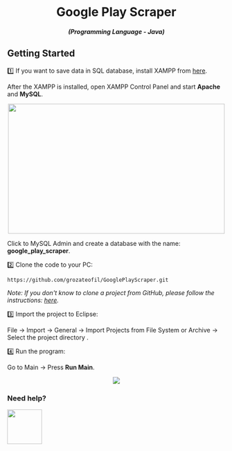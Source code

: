 <div align="center" style="margin-top: 0;">
  <h1>Google Play Scraper</h1>
</div>
<em>
  <h5 align="center">(Programming Language - Java)</h5>
</em>

## Getting Started
1️⃣ If you want to save data in SQL database, install XAMPP from [here](https://www.apachefriends.org/download.html).

After the XAMPP is installed, open XAMPP Control Panel and start <b>Apache</b> and <b>MySQL</b>.

<p align="center">
  <img src="https://github.com/grozateofil/GooglePlayScraper/assets/61622781/a17b1d74-c487-4bf4-944a-9a676c199af1" width="500" height="300"/>
</p>

Click to MySQL Admin and create a database with the name: <b>google_play_scraper</b>.

2️⃣ Clone the code to your PC:
```shell
https://github.com/grozateofil/GooglePlayScraper.git
```
*Note: If you don't know to clone a project from GitHub, please follow the instructions: [here](https://docs.github.com/en/repositories/creating-and-managing-repositories/cloning-a-repository).*

3️⃣ Import the project to Eclipse:

File -> Import -> General -> Import Projects from File System or Archive -> Select the project directory .

4️⃣ Run the program:

Go to Main -> Press <b>Run Main</b>.

<p align="center">
   <img src="https://github.com/grozateofil/GooglePlayScraper/assets/61622781/b632ac03-66a7-4fde-9037-360fd3e3c1f9"/>
</p>

### Need help?
<p align="left">
  <a href="https://github.com/grozateofil/GooglePlayScraper/discussions">
   <img src="https://github.com/grozateofil/GooglePlayScraper/assets/61622781/4c97cdb3-9917-48aa-9616-c37cf73c4aa7" width="80" height="80"/>
  </a>
</p>
